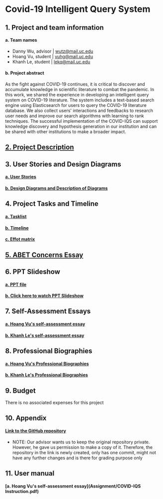 # Covid-19 Intelligent Query System

## 1. Project and team information
#### a. Team names
- Danny Wu, advisor | wutz@mail.uc.edu
- Hoang Vu, student | vuhg@mail.uc.edu
- Khanh Le, student | lekq@mail.uc.edu
#### b. Project abstract
As the fight against COVID-19 continues, it is critical to discover and accumulate knowledge in scientific literature to combat the pandemic. In this work, we shared the experience in developing an intelligent query system on COVID-19 literature.  The system includes a text-based search engine using Elasticsearch for users to query the COVID-19 literature database. We also collect users' interactions and feedbacks to research user needs and improve our search algorithms with learning to rank techniques. The successful implementation of the COVID-IQS can support knowledge discovery and hypothesis generation in our institution and can be shared with other institutions to make a broader impact. 


## [2. Project Description](Project-Description.md)


## 3. User Stories and Design Diagrams
#### [a. User Stories](User-Stories.md)
#### [b. Design Diagrams and Description of Diagrams](Design_Diagrams)

## 4. Project Tasks and Timeline
#### [a. Tasklist](Tasklist.md)
#### [b. Timeline ](Timeline.xlsx)
#### [c. Effot matrix](EffortMatrix.xlsx)

## [5. ABET Concerns Essay](MajorProjectConstraint.docx)


## 6. PPT Slideshow
#### [a. PPT file](SeniorDesignPresentation.pptx)
#### [b. Click here to watch PPT Slideshow](https://drive.google.com/file/d/1gVfSvck3WPxb0BK6x5qmYZdX7huTTO4g/view)


## 7. Self-Assessment Essays
#### [a. Hoang Vu's self-assessment essay](Assignment/Hoang_Vu_Individual_Capstone_Assessment.docx)
#### [b. Khanh Le's self-assessment essay](Assignment/Khanh_Le_Individual_Capstone_Assessment.docx)


## 8. Professional Biographies
#### [a. Hoang Vu's Professional Biographies](HoangVu-Profile.md)
#### [b. Khanh Le's Professional Biographies](KhanhLe-Profile.md)

## 9. Budget
There is no associated expenses for this project

## 10. Appendix
#### [Link to the GitHub repository](https://github.com/lekq/Covid-19-Intelligent-Query-System)
* NOTE: Our advisor wants us to keep the original repository private. However, he gave us permission
to make a copy of it. Therefore, the repository in the link is newly created, only has one commit, 
might not have any further changes and is there for grading purpose only

## 11. User manual
#### [a. Hoang Vu's self-assessment essay](Assignment/COVID-IQS Instruction.pdf)








